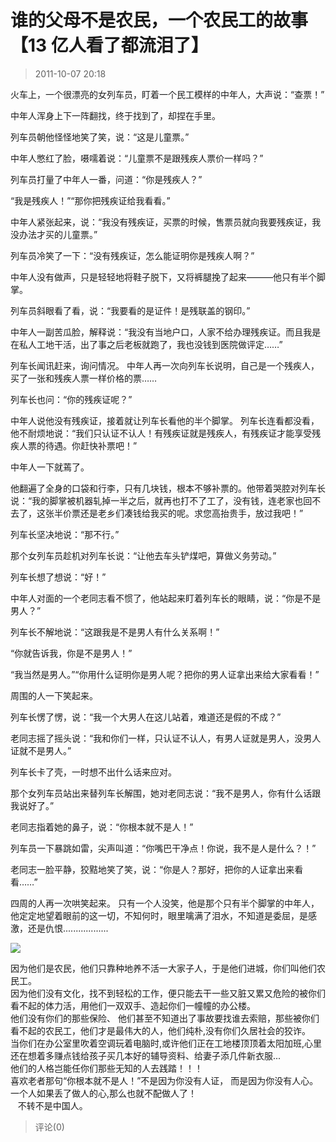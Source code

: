 # 谁的父母不是农民，一个农民工的故事【13 亿人看了都流泪了】

> 2011-10-07 20:18

火车上，一个很漂亮的女列车员，盯着一个民工模样的中年人，大声说：“查票！”

中年人浑身上下一阵翻找，终于找到了，却捏在手里。

列车员朝他怪怪地笑了笑，说：“这是儿童票。”

中年人憋红了脸，嗫嚅着说：“儿童票不是跟残疾人票价一样吗？”

列车员打量了中年人一番，问道：“你是残疾人？”

“我是残疾人！”“那你把残疾证给我看看。”

中年人紧张起来，说：“我没有残疾证，买票的时候，售票员就向我要残疾证，我没办法才买的儿童票。”

列车员冷笑了一下：“没有残疾证，怎么能证明你是残疾人啊？”

中年人没有做声，只是轻轻地将鞋子脱下，又将裤腿挽了起来———他只有半个脚掌。

列车员斜眼看了看，说：“我要看的是证件！是残联盖的钢印。”

中年人一副苦瓜脸，解释说：“我没有当地户口，人家不给办理残疾证。而且我是在私人工地干活，出了事之后老板就跑了，我也没钱到医院做评定……”

列车长闻讯赶来，询问情况。 中年人再一次向列车长说明，自己是一个残疾人，买了一张和残疾人票一样价格的票……

列车长也问：“你的残疾证呢？”

中年人说他没有残疾证，接着就让列车长看他的半个脚掌。 列车长连看都没看，他不耐烦地说：“我们只认证不认人！有残疾证就是残疾人，有残疾证才能享受残疾人票的待遇。你赶快补票吧！”

中年人一下就蔫了。

他翻遍了全身的口袋和行李，只有几块钱，根本不够补票的。他带着哭腔对列车长说：“我的脚掌被机器轧掉一半之后，就再也打不了工了，没有钱，连老家也回不去了，这张半价票还是老乡们凑钱给我买的呢。求您高抬贵手，放过我吧！”

列车长坚决地说：“那不行。”

那个女列车员趁机对列车长说：“让他去车头铲煤吧，算做义务劳动。”

列车长想了想说：“好！”

中年人对面的一个老同志看不惯了，他站起来盯着列车长的眼睛，说：“你是不是男人？”

列车长不解地说：“这跟我是不是男人有什么关系啊！”

“你就告诉我，你是不是男人！”

“我当然是男人。”“你用什么证明你是男人呢？把你的男人证拿出来给大家看看！”

周围的人一下笑起来。

列车长愣了愣，说：“我一个大男人在这儿站着，难道还是假的不成？”

老同志摇了摇头说：“我和你们一样，只认证不认人，有男人证就是男人，没男人证就不是男人。”

列车长卡了壳，一时想不出什么话来应对。

那个女列车员站出来替列车长解围，她对老同志说：“我不是男人，你有什么话跟我说好了。”

老同志指着她的鼻子，说：“你根本就不是人！”

列车员一下暴跳如雷，尖声叫道：“你嘴巴干净点！你说，我不是人是什么？！”

老同志一脸平静，狡黠地笑了笑，说：“你是人？那好，把你的人证拿出来看看……”

四周的人再一次哄笑起来。 只有一个人没笑，他是那个只有半个脚掌的中年人，他定定地望着眼前的这一切，不知何时，眼里噙满了泪水，不知道是委屈，是感激，还是仇恨..................

[![](https://pan.4a1801.life:11443/d/public/Qzone_wyf/Blogs/images/34919139.webp)](https://pan.4a1801.life:11443/d/public/Qzone_wyf/Blogs/images/34919139.webp)

因为他们是农民，他们只靠种地养不活一大家子人，于是他们进城，你们叫他们农民工。  
因为他们没有文化，找不到轻松的工作，便只能去干一些又脏又累又危险的被你们看不起的体力活，用他们一双双手、造起你们一幢幢的办公楼。  
他们没有你们的那些保险、 他们甚至不知道出了事故要找谁去索赔，那些被你们看不起的农民工，他们才是最伟大的人，他们纯朴,没有你们久居社会的狡诈。  
当你们在办公室里吹着空调玩着电脑时,或许他们正在工地楼顶顶着太阳加班,心里还在想着多赚点钱给孩子买几本好的辅导资料、给妻子添几件新衣服...  
他们的人格岂能任你们那些无知的人去践踏！！！  
喜欢老者那句“你根本就不是人！”不是因为你没有人证， 而是因为你没有人心。一个人如果丢了做人的心,那么也就不配做人了！  
   不转不是中国人。

> 评论(0)
